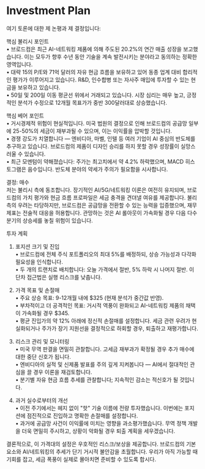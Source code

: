 # Investment Plan

여기 토론에 대한 제 논평과 제 결정입니다:

핵심 불리시 포인트  
• 브로드컴은 최근 AI-네트워킹 제품에 의해 주도된 20.2%의 연간 매출 성장을 보고했습니다. 이는 모두가 향후 수년 동안 기술을 계속 발전시키는 분야라고 동의하는 정확한 영역입니다.  
• 대략 15의 P/E와 71억 달러의 자유 현금 흐름을 보유하고 있어 동종 업계 대비 합리적인 평가가 이루어지고 있습니다. R&D, 인수합병 또는 자사주 매입에 투자할 수 있는 현금을 보유하고 있습니다.  
• 50일 및 200일 이동 평균선 위에서 거래되고 있습니다. 시장 심리는 매우 높고, 긍정적인 분석가 수정으로 12개월 목표가가 중반 300달러대로 상승했습니다.

핵심 베어 포인트  
• 거시경제적 위험이 현실적입니다. 미국 법원의 결정으로 인해 브로드컴의 공급망 일부에 25-50%의 세금이 재부과될 수 있으며, 이는 이익률을 압박할 것입니다.  
• 경쟁 강도가 치열합니다 — 엔비디아, 마벨, 인텔 등 여러 기업이 AI 중심의 반도체를 추구하고 있습니다. 브로드컴의 제품이 디자인 승리를 하지 못할 경우 성장률이 실망스러울 수 있습니다.  
• 최근 모멘텀이 약해졌습니다: 주가는 최고치에서 약 4.2% 하락했으며, MACD 히스토그램은 음수입니다. 반도체 분야의 약세가 주의가 필요함을 시사합니다.

결정: 매수  
저는 불리시 측에 동조합니다. 장기적인 AI/5G/네트워킹 이론은 여전히 유지되며, 브로드컴의 가치 평가와 현금 흐름 프로파일은 세금 충격을 견뎌낼 여유를 제공합니다. 불리 측의 우려는 타당하지만, 브로드컴은 공급망을 전환할 수 있는 능력을 입증했으며, 재무제표는 전술적 대응을 허용합니다. 관망하는 것은 AI 롤아웃이 가속화될 경우 다음 다수 분기의 상승세를 놓칠 위험이 있습니다.

투자 계획

1. 포지션 크기 및 진입  
   • 브로드컴에 전체 주식 포트폴리오의 최대 5%를 배정하되, 상승 가능성과 다각화 필요성을 인식합니다.  
   • 두 개의 트랜치로 배치합니다: 오늘 가격에서 절반, 5% 하락 시 나머지 절반. 이 단차 접근법은 실행 리스크를 낮춥니다.

2. 가격 목표 및 손절매  
   • 주요 상승 목표: 9-12개월 내에 $325 (현재 분석가 중간값 반영).  
   • 부차적이고 더 공격적인 목표: 거시적 역풍이 완화되고 AI-네트워킹 제품의 채택이 가속화될 경우 $345.  
   • 평균 진입가의 약 12% 아래에 정신적 손절매를 설정합니다. 세금 관련 우려가 현실화되거나 주가가 장기 지원선을 결정적으로 하회할 경우, 퇴출하고 재평가합니다.

3. 리스크 관리 및 모니터링  
   • 미국 무역 판결을 면밀히 관찰합니다. 고세금 재부과가 확정될 경우 추가 매수에 대한 중단 신호가 됩니다.  
   • 엔비디아의 실적 및 신제품 발표를 주의 깊게 지켜봅니다 — AI에서 절대적인 관심을 끌 경우 이론을 재검토합니다.  
   • 분기별 자유 현금 흐름 추세를 관찰합니다; 지속적인 감소는 적신호가 될 것입니다.

4. 과거 실수로부터의 개선  
   • 이전 주기에서는 헤지 없이 "핫" 기술 이름에 전량 투자했습니다. 이번에는 포지션에 점진적으로 진입하고 명확한 손절매를 설정합니다.  
   • 과거에 공급망 사건이 이익률에 미치는 영향을 과소평가했습니다. 무역 정책 개발을 더욱 면밀히 주시하고, 상황이 악화될 경우 퇴출 계획을 세우겠습니다.

결론적으로, 이 가격대의 설정은 우호적인 리스크/보상을 제공합니다. 브로드컴의 기본 요소와 AI/네트워킹의 추세가 단기 거시적 불안감을 초월합니다. 우리가 아직 가능할 때 기회를 잡고, 세금 폭풍이 실제로 몰아치면 준비할 수 있도록 합시다.
